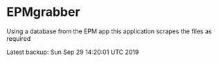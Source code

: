 # EPMgrabber
Using a database from the EPM app this application scrapes the files as required


Latest backup: Sun Sep 29 14:20:01 UTC 2019
